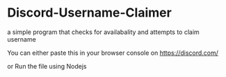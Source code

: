 # Discord-Username-Claimer
a simple program that checks for availabality and attempts to claim username 


You can either paste this in  your browser console on https://discord.com/

or Run the file using Nodejs

